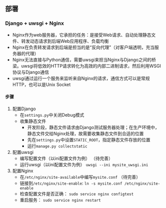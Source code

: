 ## 部署
### Django + uwsgi + Nginx
- Nginx作为web服务器，它承担的任务：是接受Web请求、自动处理静态文件、转发动态请求到后端Web应用程序、负载均衡
- Nginx在负责转发请求到后端是担当的是“反向代理”（对客户端透明，充当服务器的代理）
- Nginx无法直接与Python通信，需要uwsgi来担当Nginx与Django之间的桥梁。uwsgi将低效的HTTP请求转化为高效的内部二进制请求，然后利用WSGI协议与Django通信
- uwsgi通过运行一个服务来监听来自Nginx的请求，通信方式可以是常规HTTP，也可以是Unix Socket
#### 步骤
1. 配置Django
   - 在`settings.py`中关闭Debug模式
   - 收集静态文件
     - 开发阶段，静态文件请求由Django测试服务器处理；在生产环境中，静态文件交给Nginx处理，故需要收集静态文件到合适的位置
     - 先在`settings.py`中设置`STATIC_ROOT`，指定静态文件存放的位置
     - 运行`manage.py collectstatic`
2. 配置uwsgi
   - 编写配置文件（以ini配置文件为例）
     （待完善）
   - 运行uwsgi（以ini配置文件为例）
     `uwsgi --ini mysite_uwsgi.ini`
3. 配置Nginx
   - 在`/etc/nginx/site-available`中编写`mysite.conf`
     （待完善）
   - 链接到`/etc/nginx/site-enable`: `ln -s mysite.conf /etc/nginx/site-enable`
   - 检查配置文件是否正确： `sudo service nginx configtest`
   - 重启服务： `sudo service nginx restart`